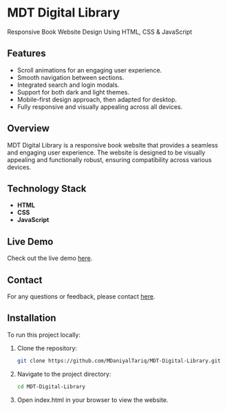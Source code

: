 # MDT Digital Library

Responsive Book Website Design Using HTML, CSS & JavaScript

## Features

- Scroll animations for an engaging user experience.
- Smooth navigation between sections.
- Integrated search and login modals.
- Support for both dark and light themes.
- Mobile-first design approach, then adapted for desktop.
- Fully responsive and visually appealing across all devices.

## Overview

MDT Digital Library is a responsive book website that provides a seamless and engaging user experience. The website is designed to be visually appealing and functionally robust, ensuring compatibility across various devices.

## Technology Stack

- **HTML**
- **CSS**
- **JavaScript**
## Live Demo

Check out the live demo [here](https://MDaniyalTariq.github.io/MDT-Digital-Library).

## Contact
For any questions or feedback, please contact [here](m.daniyaltariq9063@gmail.com).

## Installation

To run this project locally:

1. Clone the repository:
   ```bash
   git clone https://github.com/MDaniyalTariq/MDT-Digital-Library.git

2. Navigate to the project directory:
   ```bash
   cd MDT-Digital-Library
3. Open index.html in your browser to view the website.
